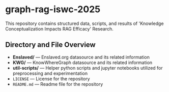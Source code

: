 # graph-rag-iswc-2025
This repository contains structured data, scripts, and results of 'Knowledge Conceptualization Impacts RAG
Efficacy' Research.

## Directory and File Overview

* **Enslaved/** — Enslaved.org datasource and its related information
* **KWG/** — KnowWhereGraph datasource and its related information
* **util-scripts/** — Helper python scripts and jupyter notebooks utilized for preprocessing and experimentation
* `LICENSE` — License for the repository
* `README.md` — Readme file for the repository

